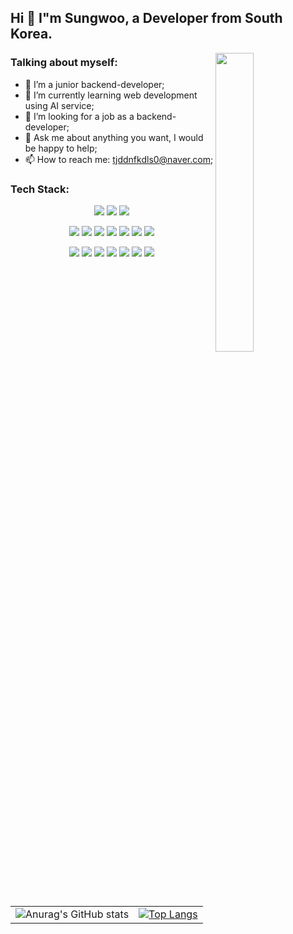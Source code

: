 ## Hi 👋 I"m Sungwoo, a Developer from South Korea.

<img src="https://github.com/Ryanch0/Ryanch0/assets/165358637/e38948f0-66ae-4ecc-95cf-1b40f9087592" style="width: 35%; max-width: 300px; min-width:150px" align="right"/>

### Talking about myself:
- 🔭 I’m a junior backend-developer;
- 🌱 I’m currently learning web development using AI service;
- 🤔 I’m looking for a job as a backend-developer;
- 💬 Ask me about anything you want, I would be happy to help;
- 📫 How to reach me: tjddnfkdls0@naver.com;


### Tech Stack:
<p align="center">
<img src="https://img.shields.io/badge/python-3776AB?style=flat-square&logo=python&logoColor=white"/>
<img src="https://img.shields.io/badge/java-007396?style=flat-square&logo=java&logoColor=white"> 
<img src="https://img.shields.io/badge/javascript-F7DF1E?style=flat-square&logo=javascript&logoColor=black"/>
</p>
<p align="center">
<img src="https://img.shields.io/badge/spring-6DB33F?style=flat-square&logo=spring&logoColor=white"> 
<img src="https://img.shields.io/badge/springboot-6DB33F?style=flat-square&logo=springboot&logoColor=white">
<img src="https://img.shields.io/badge/node.js-339933?style=flat-square&logo=Node.js&logoColor=white">
<img src="https://img.shields.io/badge/FastAPI-005571?style=flat-square&logo=fastapi"/>
<img src="https://img.shields.io/badge/react-61DAFB?style=flat-square&logo=react&logoColor=black"> 
<img src="https://img.shields.io/badge/mysql-4479A1?style=flat-square&logo=mysql&logoColor=white"> 
<img src="https://img.shields.io/badge/mongoDB-47A248?style=flat-square&logo=MongoDB&logoColor=white">
</p>
<p align="center">
  <img src="https://img.shields.io/badge/amazonaws-232F3E?style=flat-square&logo=amazonaws&logoColor=white"> 
  <img src="https://img.shields.io/badge/express-000000?style=flat-square&logo=express&logoColor=white">
  <img src="https://img.shields.io/badge/Thymeleaf-005F0F?style=flat-square&logo=Thymeleaf&logoColor=white">
  <img src="https://img.shields.io/badge/html5-E34F26?style=flat-square&logo=html5&logoColor=white"> 
  <img src="https://img.shields.io/badge/css-1572B6?style=flat-square&logo=css3&logoColor=white"> 
  <img src="https://img.shields.io/badge/jquery-0769AD?style=flat-square&logo=jquery&logoColor=white">
  <img src="https://img.shields.io/badge/styled components-DB7093?style=flat-square&logo=styled-components&logoColor=white""/>
</p>


<table align="center">
  <tr>
    <td>
      <img src="https://github-readme-stats.vercel.app/api?username=ryanch0&show_icons=true&theme=synthwave" alt="Anurag's GitHub stats">
    </td>
    <td>
      <a href="https://github.com/ryanch0/ryanch0">
        <img src="https://github-readme-stats.vercel.app/api/top-langs/?username=ryanch0&layout=compact&theme=dark" alt="Top Langs" >
      </a>
    </td>
  </tr>
</table>
